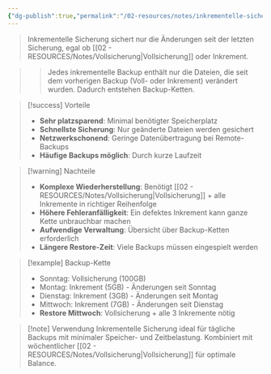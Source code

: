 ```yaml
---
{"dg-publish":true,"permalink":"/02-resources/notes/inkrementelle-sicherung/","tags":["informatik/backup/typ","sicherheit/it-sicherheit","änderungen/letztes-backup"],"noteIcon":"","updated":"2025-09-27T02:14:44.000+02:00"}
---
```



>Inkrementelle Sicherung sichert nur die Änderungen seit der letzten Sicherung, egal ob [[02 - RESOURCES/Notes/Vollsicherung\|Vollsicherung]] oder Inkrement.

>>Jedes inkrementelle Backup enthält nur die Dateien, die seit dem vorherigen Backup (Voll- oder Inkrement) verändert wurden. Dadurch entstehen Backup-Ketten.

>[!success] Vorteile
>- **Sehr platzsparend**: Minimal benötigter Speicherplatz
>- **Schnellste Sicherung**: Nur geänderte Dateien werden gesichert
>- **Netzwerkschonend**: Geringe Datenübertragung bei Remote-Backups
>- **Häufige Backups möglich**: Durch kurze Laufzeit

>[!warning] Nachteile
>- **Komplexe Wiederherstellung**: Benötigt [[02 - RESOURCES/Notes/Vollsicherung\|Vollsicherung]] + alle Inkremente in richtiger Reihenfolge
>- **Höhere Fehleranfälligkeit**: Ein defektes Inkrement kann ganze Kette unbrauchbar machen
>- **Aufwendige Verwaltung**: Übersicht über Backup-Ketten erforderlich
>- **Längere Restore-Zeit**: Viele Backups müssen eingespielt werden

>[!example] Backup-Kette
>- Sonntag: Vollsicherung (100GB)
>- Montag: Inkrement (5GB) - Änderungen seit Sonntag
>- Dienstag: Inkrement (3GB) - Änderungen seit Montag
>- Mittwoch: Inkrement (7GB) - Änderungen seit Dienstag
>- **Restore Mittwoch**: Vollsicherung + alle 3 Inkremente nötig

>[!note] Verwendung
>Inkrementelle Sicherung ideal für tägliche Backups mit minimaler Speicher- und Zeitbelastung. Kombiniert mit wöchentlicher [[02 - RESOURCES/Notes/Vollsicherung\|Vollsicherung]] für optimale Balance.